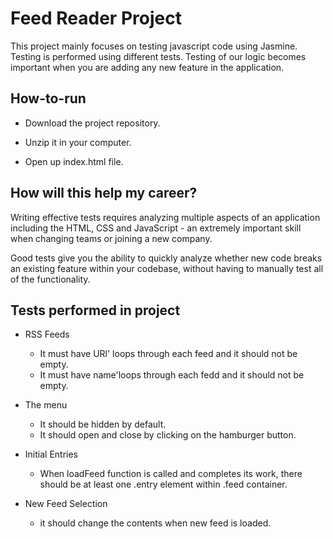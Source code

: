 # Feed Reader Project

This project mainly focuses on testing javascript code using Jasmine. Testing is performed using different tests.
Testing of our logic becomes important when you are adding any new feature in the application.



## How-to-run

* Download the project repository.

* Unzip it in your computer.

* Open up index.html file.


## How will this help my career?

Writing effective tests requires analyzing multiple aspects of an application including the HTML, CSS and JavaScript - an extremely important skill when changing teams or joining a new company.

Good tests give you the ability to quickly analyze whether new code breaks an existing feature within your codebase, without having to manually test all of the functionality.



## Tests performed in project

* RSS Feeds

    * It must have URl' loops through each feed and it should not be empty.
    * It must have name'loops through each fedd and it should not be empty.

* The menu

    * It should be hidden by default.
    * It should open and close by clicking on the hamburger button.

* Initial Entries

    * When loadFeed function is called and completes its work, there should be at least one .entry element within .feed container.

* New Feed Selection

    * it should change the contents when new feed is loaded.
